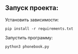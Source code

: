 ## Запуск проекта:

Установить зависимости:

```
pip install -r requirements.txt
```

Запустить программу:

```
python3 phonebook.py
```